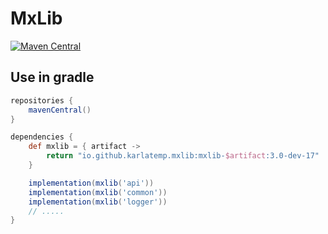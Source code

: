 # MxLib

[![Maven Central](https://img.shields.io/maven-central/v/io.github.karlatemp.mxlib/mxlib-api.svg?label=Maven%20Central)](https://search.maven.org/search?q=g:io.github.karlatemp.mxlib)

## Use in gradle

```groovy
repositories {
    mavenCentral()
}

dependencies {
    def mxlib = { artifact ->
        return "io.github.karlatemp.mxlib:mxlib-$artifact:3.0-dev-17"
    }

    implementation(mxlib('api'))
    implementation(mxlib('common'))
    implementation(mxlib('logger'))
    // .....
}

```
